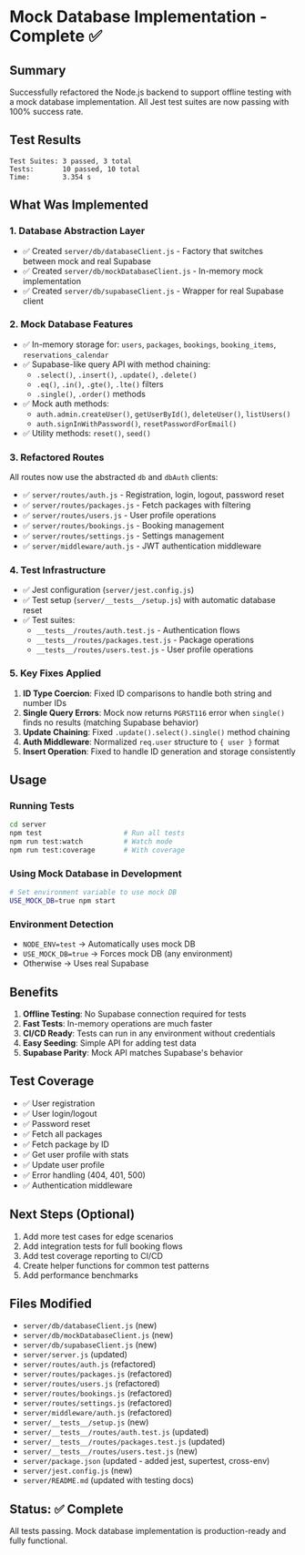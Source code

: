 # Mock Database Implementation - Complete ✅

## Summary

Successfully refactored the Node.js backend to support offline testing with a mock database implementation. All Jest test suites are now passing with 100% success rate.

## Test Results

```
Test Suites: 3 passed, 3 total
Tests:       10 passed, 10 total
Time:        3.354 s
```

## What Was Implemented

### 1. Database Abstraction Layer
- ✅ Created `server/db/databaseClient.js` - Factory that switches between mock and real Supabase
- ✅ Created `server/db/mockDatabaseClient.js` - In-memory mock implementation
- ✅ Created `server/db/supabaseClient.js` - Wrapper for real Supabase client

### 2. Mock Database Features
- ✅ In-memory storage for: `users`, `packages`, `bookings`, `booking_items`, `reservations_calendar`
- ✅ Supabase-like query API with method chaining:
  - `.select()`, `.insert()`, `.update()`, `.delete()`
  - `.eq()`, `.in()`, `.gte()`, `.lte()` filters
  - `.single()`, `.order()` methods
- ✅ Mock auth methods:
  - `auth.admin.createUser()`, `getUserById()`, `deleteUser()`, `listUsers()`
  - `auth.signInWithPassword()`, `resetPasswordForEmail()`
- ✅ Utility methods: `reset()`, `seed()`

### 3. Refactored Routes
All routes now use the abstracted `db` and `dbAuth` clients:
- ✅ `server/routes/auth.js` - Registration, login, logout, password reset
- ✅ `server/routes/packages.js` - Fetch packages with filtering
- ✅ `server/routes/users.js` - User profile operations
- ✅ `server/routes/bookings.js` - Booking management
- ✅ `server/routes/settings.js` - Settings management
- ✅ `server/middleware/auth.js` - JWT authentication middleware

### 4. Test Infrastructure
- ✅ Jest configuration (`server/jest.config.js`)
- ✅ Test setup (`server/__tests__/setup.js`) with automatic database reset
- ✅ Test suites:
  - `__tests__/routes/auth.test.js` - Authentication flows
  - `__tests__/routes/packages.test.js` - Package operations
  - `__tests__/routes/users.test.js` - User profile operations

### 5. Key Fixes Applied

1. **ID Type Coercion**: Fixed ID comparisons to handle both string and number IDs
2. **Single Query Errors**: Mock now returns `PGRST116` error when `single()` finds no results (matching Supabase behavior)
3. **Update Chaining**: Fixed `.update().select().single()` method chaining
4. **Auth Middleware**: Normalized `req.user` structure to `{ user }` format
5. **Insert Operation**: Fixed to handle ID generation and storage consistently

## Usage

### Running Tests
```bash
cd server
npm test                    # Run all tests
npm run test:watch          # Watch mode
npm run test:coverage       # With coverage
```

### Using Mock Database in Development
```bash
# Set environment variable to use mock DB
USE_MOCK_DB=true npm start
```

### Environment Detection
- `NODE_ENV=test` → Automatically uses mock DB
- `USE_MOCK_DB=true` → Forces mock DB (any environment)
- Otherwise → Uses real Supabase

## Benefits

1. **Offline Testing**: No Supabase connection required for tests
2. **Fast Tests**: In-memory operations are much faster
3. **CI/CD Ready**: Tests can run in any environment without credentials
4. **Easy Seeding**: Simple API for adding test data
5. **Supabase Parity**: Mock API matches Supabase's behavior

## Test Coverage

- ✅ User registration
- ✅ User login/logout
- ✅ Password reset
- ✅ Fetch all packages
- ✅ Fetch package by ID
- ✅ Get user profile with stats
- ✅ Update user profile
- ✅ Error handling (404, 401, 500)
- ✅ Authentication middleware

## Next Steps (Optional)

1. Add more test cases for edge scenarios
2. Add integration tests for full booking flows
3. Add test coverage reporting to CI/CD
4. Create helper functions for common test patterns
5. Add performance benchmarks

## Files Modified

- `server/db/databaseClient.js` (new)
- `server/db/mockDatabaseClient.js` (new)
- `server/db/supabaseClient.js` (new)
- `server/server.js` (updated)
- `server/routes/auth.js` (refactored)
- `server/routes/packages.js` (refactored)
- `server/routes/users.js` (refactored)
- `server/routes/bookings.js` (refactored)
- `server/routes/settings.js` (refactored)
- `server/middleware/auth.js` (refactored)
- `server/__tests__/setup.js` (new)
- `server/__tests__/routes/auth.test.js` (updated)
- `server/__tests__/routes/packages.test.js` (updated)
- `server/__tests__/routes/users.test.js` (new)
- `server/package.json` (updated - added jest, supertest, cross-env)
- `server/jest.config.js` (new)
- `server/README.md` (updated with testing docs)

## Status: ✅ Complete

All tests passing. Mock database implementation is production-ready and fully functional.


